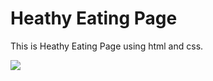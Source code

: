 # Heathy Eating Page
This is Heathy Eating Page using html and css.

<img src="C:\Users\Vishakha Malewar\Documents\HealthyEatingPage\image\output.png">